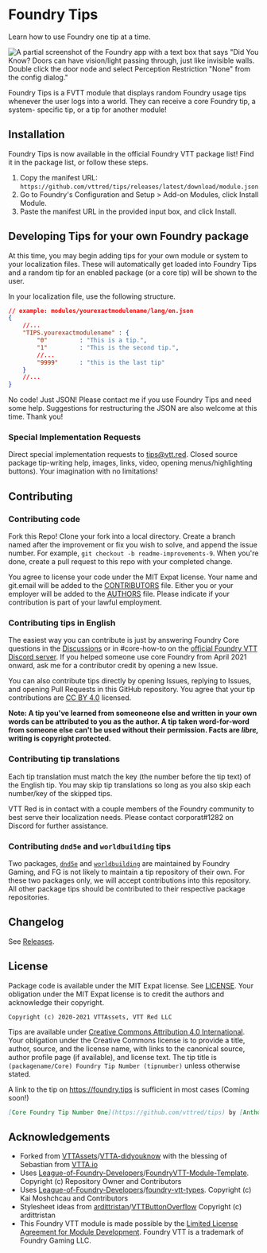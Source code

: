 # Foundry Tips
 
Learn how to use Foundry one tip at a time.
 
![A partial screenshot of the Foundry app with a text box that says "Did You Know? Doors can have vision/light passing through, just like invisible walls. Double click the door node and select Perception Restriction \"None\" from the config dialog."](https://github.com/vttred/tips/blob/main/img/tips.PNG?raw=true "Foundry Tips Screenshot")
 
Foundry Tips is a FVTT module that displays random Foundry usage tips whenever
the user logs into a world. They can receive a core Foundry tip, a system-
specific tip, or a tip for another module!

## Installation

Foundry Tips is now available in the official Foundry VTT package list! Find
it in the package list, or follow these steps.

1. Copy the manifest URL: `https://github.com/vttred/tips/releases/latest/download/module.json`
2. Go to Foundry's Configuration and Setup > Add-on Modules, click Install Module.
3. Paste the manifest URL in the provided input box, and click Install.
 
## Developing Tips for your own Foundry package
 
At this time, you may begin adding tips for your own module or system to your
localization files. These will automatically get loaded into Foundry Tips and
a random tip for an enabled package (or a core tip) will be shown to the user.
 
In your localization file, use the following structure.
 
```json
// example: modules/yourexactmodulename/lang/en.json
{
    //...
    "TIPS.yourexactmodulename" : {
        "0"         : "This is a tip.",
        "1"         : "This is the second tip.",
        //...
        "9999"      : "this is the last tip"
    }
    //...
}
```
 
No code! Just JSON! Please contact me if you use Foundry Tips and
need some help. Suggestions for restructuring the JSON are also
welcome at this time. Thank you!

### Special Implementation Requests

Direct special implementation requests to [tips@vtt.red][11]. Closed source
package tip-writing help, images, links, video, opening menus/highlighting
buttons). Your imagination with no limitations!
 
## Contributing

### Contributing code

Fork this Repo! Clone your fork into a local directory. Create a branch
named after the improvement or fix you wish to solve, and append the issue
number. For example, `git checkout -b readme-improvements-9`. When you're done,
create a pull request to this repo with your completed change.

You agree to license your code under the MIT Expat license. Your name and git.email
will be added to the [CONTRIBUTORS][18] file. Either you or your employer will be
added to the [AUTHORS][19] file. Please indicate if your contribution is part of your
lawful employment.  

### Contributing tips in English

The easiest way you can contribute is just by answering Foundry Core
questions in the [Discussions][7] or in #core-how-to on the
[official Foundry VTT Discord server][8]. If you helped someone use
core Foundry from April 2021 onward, ask me for a contributor credit by
opening a new Issue.

You can also contribute tips directly by opening Issues, replying to
Issues, and opening Pull Requests in this GitHub repository. You agree that
your tip contributions are [CC BY 4.0][14] licensed.

**Note: A tip you've learned from someoneone else and written in your own words can be attributed to you as the author. A tip taken word-for-word from someone else can't be used without their permission. Facts are *libre,* writing is copyright protected.**

### Contributing tip translations

Each tip translation must match the key (the number before the tip
text) of the English tip. You may skip tip translations so long as
you also skip each number/key of the skipped tips.

VTT Red is in contact with a couple members of the Foundry community
to best serve their localization needs. Please contact corporat#1282
on Discord for further assistance.

### Contributing `dnd5e` and `worldbuilding` tips

Two packages, [`dnd5e`][12] and [`worldbuilding`][13] are maintained
by Foundry Gaming, and FG is not likely to maintain a tip repository
of their own. For these two packages only, we will accept contributions
into this repository. All other package tips should be contributed
to their respective package repositories.

## Changelog

See [Releases][9].

## License

Package code is available under the MIT Expat license. See [LICENSE][10].
Your obligation under the MIT Expat license is to credit the authors and
acknowledge their copyright.

```
Copyright (c) 2020-2021 VTTAssets, VTT Red LLC
```

Tips are available under [Creative Commons Attribution 4.0 International][14].
Your obligation under the Creative Commons license is to provide a title,
author, source, and the license name, with links to the canonical source,
author profile page (if available), and license text. The tip title is 
`(packagename/Core) Foundry Tip Number (tipnumber)` unless otherwise stated.

A link to the tip on https://foundry.tips is sufficient in most cases (Coming soon!)

```md
[Core Foundry Tip Number One](https://github.com/vttred/tips) by [Anthony Ronda](https://github.com/anthonyronda) is licensed under [CC BY 4.0](http://creativecommons.org/licenses/by/4.0/)
```

## Acknowledgements
 
* Forked from [VTTAssets][1]/[VTTA-didyouknow][2] with the blessing of Sebastian from [VTTA.io][3]
* Uses [League-of-Foundry-Developers][4]/[FoundryVTT-Module-Template][5]. Copyright (c) Repository Owner and Contributors
* Uses [League-of-Foundry-Developers][4]/[foundry-vtt-types][6]. Copyright (c) Kai Moshchcau and Contributors
* Stylesheet ideas from [ardittristan][16]/[VTTButtonOverflow][17] Copyright (c) ardittristan
* This Foundry VTT module is made possible by the [Limited License Agreement for Module
Development][15]. Foundry VTT is a trademark of Foundry Gaming LLC.
 
[1]: https://github.com/VTTAssets
[2]: https://github.com/VTTAssets/vtta-didyouknow
[3]: https://vtta.io
[4]: https://github.com/League-of-Foundry-Developers
[5]: https://github.com/League-of-Foundry-Developers/FoundryVTT-Module-Template
[6]: https://github.com/League-of-Foundry-Developers/foundry-vtt-types
[7]: https://github.com/vttred/tips/discussions
[8]: https://discord.gg/foundryvtt
[9]: https://github.com/vttred/tips/releases
[10]: https://github.com/vttred/tips/blob/main/LICENSE
[11]: mailto:tips@vtt.red
[12]: https://www.foundryvtt-hub.com/package/dnd5e/
[13]: https://www.foundryvtt-hub.com/package/worldbuilding/
[14]: http://creativecommons.org/licenses/by/4.0/
[15]: https://foundryvtt.com/article/license/
[16]: https://github.com/ardittristan/
[17]: https://github.com/ardittristan/VTTButtonOverflow/
[18]: https://github.com/vttred/tips/blob/main/CONTRIBUTORS
[19]: https://github.com/vttred/tips/blob/main/AUTHORS
